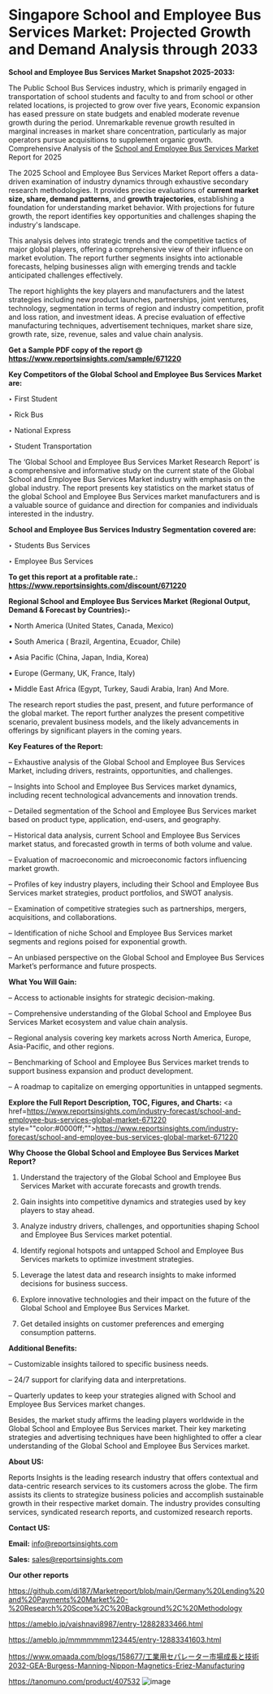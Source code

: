 # Singapore School and Employee Bus Services Market: Projected Growth and Demand Analysis through 2033

<strong>School and Employee Bus Services Market Snapshot 2025-2033:</strong>

The Public School Bus Services industry, which is primarily engaged in transportation of school students and faculty to and from school or other related locations, is projected to grow over five years, Economic expansion has eased pressure on state budgets and enabled moderate revenue growth during the period. Unremarkable revenue growth resulted in marginal increases in market share concentration, particularly as major operators pursue acquisitions to supplement organic growth. Comprehensive Analysis of the <a href=https://www.reportsinsights.com/sample/671220>School and Employee Bus Services Market</a> Report for 2025

The 2025 School and Employee Bus Services Market Report offers a data-driven examination of industry dynamics through exhaustive secondary research methodologies. It provides precise evaluations of <strong>current market size, share, demand patterns</strong>, and <strong>growth trajectories</strong>, establishing a foundation for understanding market behavior. With projections for future growth, the report identifies key opportunities and challenges shaping the industry's landscape.

This analysis delves into strategic trends and the competitive tactics of major global players, offering a comprehensive view of their influence on market evolution. The report further segments insights into actionable forecasts, helping businesses align with emerging trends and tackle anticipated challenges effectively.

The report highlights the key players and manufacturers and the latest strategies including new product launches, partnerships, joint ventures, technology, segmentation in terms of region and industry competition, profit and loss ration, and investment ideas. A precise evaluation of effective manufacturing techniques, advertisement techniques, market share size, growth rate, size, revenue, sales and value chain analysis.

<strong>Get a Sample PDF copy of the report @ <a href=https://www.reportsinsights.com/sample/671220 style=color:#0000ff;>https://www.reportsinsights.com/sample/671220</a></strong>

<strong>Key Competitors of the Global School and Employee Bus Services Market are:</strong>

‣ First Student

‣ Rick Bus

‣ National Express

‣ Student Transportation

The ‘Global School and Employee Bus Services Market Research Report’ is a comprehensive and informative study on the current state of the Global School and Employee Bus Services Market industry with emphasis on the global industry. The report presents key statistics on the market status of the global School and Employee Bus Services market manufacturers and is a valuable source of guidance and direction for companies and individuals interested in the industry.

<strong>School and Employee Bus Services Industry Segmentation covered are:</strong>

‣ Students Bus Services

‣ Employee Bus Services

<strong>To get this report at a profitable rate.: <a href=https://www.reportsinsights.com/discount/671220 style=color:#0000ff;>https://www.reportsinsights.com/discount/671220</a></strong>

<strong>Regional School and Employee Bus Services Market (Regional Output, Demand &amp; Forecast by Countries):-</strong>

• North America (United States, Canada, Mexico)

• South America ( Brazil, Argentina, Ecuador, Chile)

• Asia Pacific (China, Japan, India, Korea)

• Europe (Germany, UK, France, Italy)

• Middle East Africa (Egypt, Turkey, Saudi Arabia, Iran) And More.

The research report studies the past, present, and future performance of the global market. The report further analyzes the present competitive scenario, prevalent business models, and the likely advancements in offerings by significant players in the coming years.

<strong>Key Features of the Report:</strong>

– Exhaustive analysis of the Global School and Employee Bus Services Market, including drivers, restraints, opportunities, and challenges.

– Insights into School and Employee Bus Services market dynamics, including recent technological advancements and innovation trends.

– Detailed segmentation of the School and Employee Bus Services market based on product type, application, end-users, and geography.

– Historical data analysis, current School and Employee Bus Services market status, and forecasted growth in terms of both volume and value.

– Evaluation of macroeconomic and microeconomic factors influencing market growth.

– Profiles of key industry players, including their School and Employee Bus Services market strategies, product portfolios, and SWOT analysis.

– Examination of competitive strategies such as partnerships, mergers, acquisitions, and collaborations.

– Identification of niche School and Employee Bus Services market segments and regions poised for exponential growth.

– An unbiased perspective on the Global School and Employee Bus Services Market’s performance and future prospects.

<strong>What You Will Gain:</strong>

– Access to actionable insights for strategic decision-making.

– Comprehensive understanding of the Global School and Employee Bus Services Market ecosystem and value chain analysis.

– Regional analysis covering key markets across North America, Europe, Asia-Pacific, and other regions.

– Benchmarking of School and Employee Bus Services market trends to support business expansion and product development.

– A roadmap to capitalize on emerging opportunities in untapped segments.

<strong>Explore the Full Report Description, TOC, Figures, and Charts:</strong>
<a href=https://www.reportsinsights.com/industry-forecast/school-and-employee-bus-services-global-market-671220 style=""color:#0000ff;"">https://www.reportsinsights.com/industry-forecast/school-and-employee-bus-services-global-market-671220</a>

<strong>Why Choose the Global School and Employee Bus Services Market Report?</strong>

1. Understand the trajectory of the Global School and Employee Bus Services Market with accurate forecasts and growth trends.

2. Gain insights into competitive dynamics and strategies used by key players to stay ahead.

3. Analyze industry drivers, challenges, and opportunities shaping School and Employee Bus Services market potential.

4. Identify regional hotspots and untapped School and Employee Bus Services markets to optimize investment strategies.

5. Leverage the latest data and research insights to make informed decisions for business success.

6. Explore innovative technologies and their impact on the future of the Global School and Employee Bus Services Market.

7. Get detailed insights on customer preferences and emerging consumption patterns.

<strong>Additional Benefits:</strong>

– Customizable insights tailored to specific business needs.

– 24/7 support for clarifying data and interpretations.

– Quarterly updates to keep your strategies aligned with School and Employee Bus Services market changes.

Besides, the market study affirms the leading players worldwide in the Global School and Employee Bus Services market. Their key marketing strategies and advertising techniques have been highlighted to offer a clear understanding of the Global School and Employee Bus Services market.

<strong><strong>About US</strong>:</strong>

Reports Insights is the leading research industry that offers contextual and data-centric research services to its customers across the globe. The firm assists its clients to strategize business policies and accomplish sustainable growth in their respective market domain. The industry provides consulting services, syndicated research reports, and customized research reports.

<strong>Contact US:</strong>

<p class=><b>Email:</b> <a href=mailto:info@reportsinsights.com>info@reportsinsights.com</a></p>
<p class=><b>Sales:</b> <a href=mailto:sales@reportsinsights.com>sales@reportsinsights.com</a></p>

<strong>Our other reports</strong>

<a href=https://github.com/di187/Marketreport/blob/main/Germany%20Lending%20and%20Payments%20Market%20-%20Research%20Scope%2C%20Background%2C%20Methodology>https://github.com/di187/Marketreport/blob/main/Germany%20Lending%20and%20Payments%20Market%20-%20Research%20Scope%2C%20Background%2C%20Methodology</a>

<a href=https://ameblo.jp/vaishnavi8987/entry-12882833466.html>https://ameblo.jp/vaishnavi8987/entry-12882833466.html</a>

<a href=https://ameblo.jp/mmmmmmm123445/entry-12883341603.html>https://ameblo.jp/mmmmmmm123445/entry-12883341603.html</a>

<a href=https://www.omaada.com/blogs/158677/工業用セパレーター市場成長と技術2032-GEA-Burgess-Manning-Nippon-Magnetics-Eriez-Manufacturing>https://www.omaada.com/blogs/158677/工業用セパレーター市場成長と技術2032-GEA-Burgess-Manning-Nippon-Magnetics-Eriez-Manufacturing</a>

<a href=https://tanomuno.com/product/407532>https://tanomuno.com/product/407532</a>
![image](https://github.com/user-attachments/assets/c32cd5b1-e983-41c4-98b5-2da1af4b7b25)
